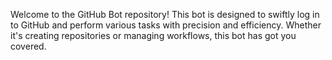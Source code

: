 Welcome to the GitHub Bot repository! This bot is designed to swiftly log in to GitHub and perform various tasks with precision and efficiency. Whether it's creating repositories or managing workflows, this bot has got you covered.
